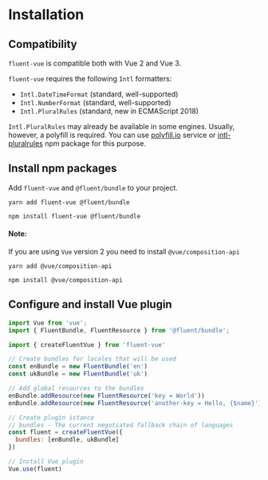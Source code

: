 # Installation

## Compatibility

`fluent-vue` is compatible both with Vue 2 and Vue 3.

`fluent-vue` requires the following `Intl` formatters:

  - `Intl.DateTimeFormat` (standard, well-supported)
  - `Intl.NumberFormat` (standard, well-supported)
  - `Intl.PluralRules` (standard, new in ECMAScript 2018)

`Intl.PluralRules` may already be available in some engines. Usually,
however, a polyfill is required. You can use [polyfill.io](https://polyfill.io) service or [intl-pluralrules](https://www.npmjs.com/package/intl-pluralrules) npm package for this purpose.

## Install npm packages

Add `fluent-vue` and `@fluent/bundle` to your project.

<code-group>

<code-group-item title="YARN" active>

```bash:no-line-numbers
yarn add fluent-vue @fluent/bundle
```

</code-group-item>

<code-group-item title="NPM">

```bash:no-line-numbers
npm install fluent-vue @fluent/bundle
```

</code-group-item>

</code-group>

#### Note:
If you are using `Vue` version 2 you need to install `@vue/composition-api`

<code-group>
<code-group-item title="YARN" active>

```bash:no-line-numbers
yarn add @vue/composition-api
```

</code-group-item>
<code-group-item title="NPM">

```bash:no-line-numbers
npm install @vue/composition-api
```

</code-group-item>
</code-group>

## Configure and install Vue plugin

```js
import Vue from 'vue';
import { FluentBundle, FluentResource } from '@fluent/bundle';

import { createFluentVue } from 'fluent-vue'

// Create bundles for locales that will be used
const enBundle = new FluentBundle('en')
const ukBundle = new FluentBundle('uk')

// Add global resources to the bundles
enBundle.addResource(new FluentResource('key = World'))
enBundle.addResource(new FluentResource('another-key = Hello, {$name}'))

// Create plugin istance
// bundles - The current negotiated fallback chain of languages
const fluent = createFluentVue({
  bundles: [enBundle, ukBundle]
})

// Install Vue plugin
Vue.use(fluent)
```
